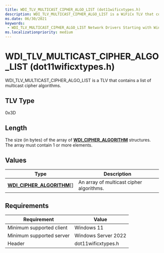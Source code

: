```yaml
---
title: WDI_TLV_MULTICAST_CIPHER_ALGO_LIST (dot11wificxtypes.h)
description: WDI_TLV_MULTICAST_CIPHER_ALGO_LIST is a WiFiCx TLV that contains a list of multicast cipher algorithms.
ms.date: 06/30/2021
keywords:
 - WDI_TLV_MULTICAST_CIPHER_ALGO_LIST Network Drivers Starting with Windows Vista
ms.localizationpriority: medium
---
```


# WDI\_TLV\_MULTICAST\_CIPHER\_ALGO\_LIST (dot11wificxtypes.h)


WDI\_TLV\_MULTICAST\_CIPHER\_ALGO\_LIST is a TLV that contains a list of multicast cipher algorithms.

## TLV Type


0x3D

## Length


The size (in bytes) of the array of [**WDI\_CIPHER\_ALGORITHM**](/windows-hardware/drivers/ddi/dot11wificxtypes/ne-dot11wificxtypes-wdi_cipher_algorithm) structures. The array must contain 1 or more elements.

## Values


| Type                                                            | Description                              |
|-----------------------------------------------------------------|------------------------------------------|
| [**WDI\_CIPHER\_ALGORITHM**](/windows-hardware/drivers/ddi/dot11wificxtypes/ne-dot11wificxtypes-wdi_cipher_algorithm)\[\] | An array of multicast cipher algorithms. |

 

## Requirements

|Requirement|Value|
|--- |--- |
|Minimum supported client|Windows 11|
|Minimum supported server|Windows Server 2022|
|Header|dot11wificxtypes.h|


 

